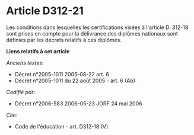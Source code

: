 # Article D312-21

Les conditions dans lesquelles les certifications visées à l'article D. 312-18 sont prises en compte pour la délivrance des
diplômes nationaux sont définies par les décrets relatifs à ces diplômes.

**Liens relatifs à cet article**

_Anciens textes_:

  - Décret n°2005-1011 2005-08-22 art. 6
  - Décret n°2005-1011 du 22 août 2005 - art. 6 (Ab)

_Codifié par_:

  - Décret n°2006-583 2006-05-23 JORF 24 mai 2006

_Cite_:

  - Code de l'éducation - art. D312-18 (V)
